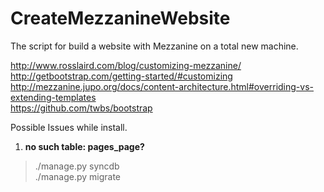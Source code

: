CreateMezzanineWebsite
======================

The script for build a website with Mezzanine on a total new machine.


http://www.rosslaird.com/blog/customizing-mezzanine/  
http://getbootstrap.com/getting-started/#customizing  
http://mezzanine.jupo.org/docs/content-architecture.html#overriding-vs-extending-templates  
https://github.com/twbs/bootstrap  

Possible Issues while install.

1. **no such table: pages_page?** 
 > ./manage.py syncdb  
 > ./manage.py migrate
  
